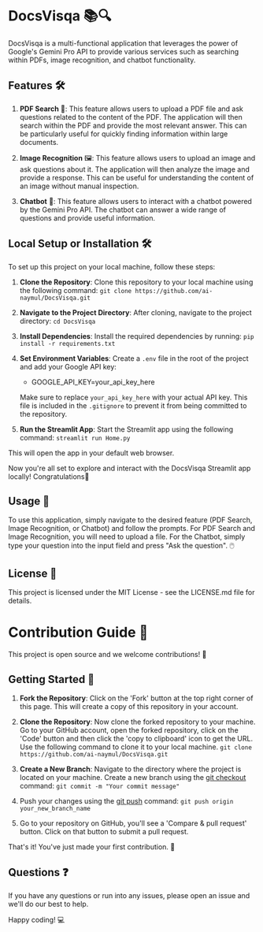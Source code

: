 # DocsVisqa 📚🔍

DocsVisqa is a multi-functional application that leverages the power of Google's Gemini Pro API to provide various services such as searching within PDFs, image recognition, and chatbot functionality. 

## Features 🛠️

1. **PDF Search** 📄: This feature allows users to upload a PDF file and ask questions related to the content of the PDF. The application will then search within the PDF and provide the most relevant answer. This can be particularly useful for quickly finding information within large documents.

2. **Image Recognition** 🖼️: This feature allows users to upload an image and ask questions about it. The application will then analyze the image and provide a response. This can be useful for understanding the content of an image without manual inspection.

3. **Chatbot** 🤖: This feature allows users to interact with a chatbot powered by the Gemini Pro API. The chatbot can answer a wide range of questions and provide useful information.

## Local Setup or Installation 🛠️

To set up this project on your local machine, follow these steps:

1. **Clone the Repository**: Clone this repository to your local machine using the following command:
	```git clone https://github.com/ai-naymul/DocsVisqa.git```

2. **Navigate to the Project Directory**: After cloning, navigate to the project directory:
	```cd DocsVisqa```

3. **Install Dependencies**: Install the required dependencies by running:
	```pip install -r requirements.txt```

4. **Set Environment Variables**: Create a `.env` file in the root of the project and add your Google API key:
	- GOOGLE_API_KEY=your_api_key_here

    Make sure to replace `your_api_key_here` with your actual API key. This file is included in the `.gitignore` to prevent it from being committed to the repository.

5. **Run the Streamlit App**: Start the Streamlit app using the following command:
	```streamlit run Home.py```


This will open the app in your default web browser.

Now you're all set to explore and interact with the DocsVisqa Streamlit app locally! Congratulations🎉

## Usage 🚀

To use this application, simply navigate to the desired feature (PDF Search, Image Recognition, or Chatbot) and follow the prompts. For PDF Search and Image Recognition, you will need to upload a file. For the Chatbot, simply type your question into the input field and press "Ask the question". 🖱️

## License 📄

This project is licensed under the MIT License - see the LICENSE.md file for details.

# Contribution Guide 👥

This project is open source and we welcome contributions! 🎉

## Getting Started 🚀

1. **Fork the Repository**: Click on the 'Fork' button at the top right corner of this page. This will create a copy of this repository in your account.

2. **Clone the Repository**: Now clone the forked repository to your machine. Go to your GitHub account, open the forked repository, click on the 'Code' button and then click the 'copy to clipboard' icon to get the URL. Use the following command to clone it to your local machine.
    ```git clone https://github.com/ai-naymul/DocsVisqa.git```

3. **Create a New Branch**: Navigate to the directory where the project is located on your machine. Create a new branch using the [git checkout](file:///e%3A/My%20Project/DocuVisQA/pages/5_%F0%9F%A4%9D_Contribute.py#19%2C132-19%2C132) command:
    ```git commit -m "Your commit message"```

2. Push your changes using the [git push](file:///e%3A/My%20Project/DocuVisQA/pages/5_%F0%9F%A4%9D_Contribute.py#33%2C33-33%2C33) command:
    ```git push origin your_new_branch_name```

3. Go to your repository on GitHub, you'll see a 'Compare & pull request' button. Click on that button to submit a pull request.

That's it! You've just made your first contribution. 🎉

## Questions ❓

If you have any questions or run into any issues, please open an issue and we'll do our best to help.

Happy coding! 💻